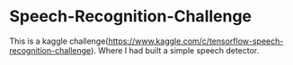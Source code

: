 # Speech-Recognition-Challenge
This is a kaggle challenge(https://www.kaggle.com/c/tensorflow-speech-recognition-challenge). Where I had built a simple speech detector. 
